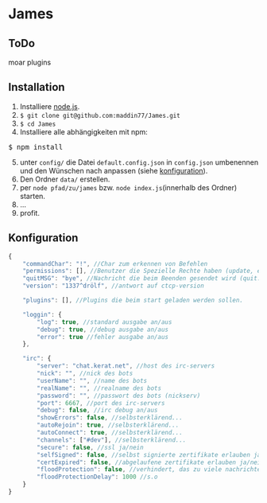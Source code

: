 # James

## ToDo
moar plugins

## Installation

1. Installiere [node.js](http://nodejs.org/).
2. `$ git clone git@github.com:maddin77/James.git`
3. `$ cd James`
4. Installiere alle abhängigkeiten mit npm:
<pre>$ npm install</pre>
5. unter `config/` die Datei `default.config.json` in `config.json` umbenennen und den Wünschen nach anpassen (siehe [konfiguration](#konfiguration)).
6. Den Ordner `data/` erstellen. 
7. per `node pfad/zu/james` bzw. `node index.js`(innerhalb des Ordner) starten.
8. ...
9. profit.

## Konfiguration
```javascript
{
    "commandChar": "!", //Char zum erkennen von Befehlen
    "permissions": [], //Benutzer die Spezielle Rechte haben (update, exit, etc.)
    "quitMSG": "bye", //Nachricht die beim Beenden gesendet wird (quit: )
    "version": "1337^drölf", //antwort auf ctcp-version

    "plugins": [], //Plugins die beim start geladen werden sollen.

    "loggin": {
        "log": true, //standard ausgabe an/aus
        "debug": true, //debug ausgabe an/aus
        "error": true //fehler ausgabe an/aus
    },

    "irc": {
        "server": "chat.kerat.net", //host des irc-servers
        "nick": "", //nick des bots
        "userName": "", //name des bots
        "realName": "", //realname des bots
        "password": "", //passwort des bots (nickserv)
        "port": 6667, //port des irc-servers
        "debug": false, //irc debug an/aus
        "showErrors": false, //selbsterklärend...
        "autoRejoin": true, //selbsterklärend...
        "autoConnect": true, //selbsterklärend...
        "channels": ["#dev"], //selbsterklärend...
        "secure": false, //ssl ja/nein
        "selfSigned": false, //selbst signierte zertifikate erlauben ja/nein
        "certExpired": false, //abgelaufene zertifikate erlauben ja/nein
        "floodProtection": false, //verhindert, das zu viele nachrichten auf einmal an den server gesendet werden
        "floodProtectionDelay": 1000 //s.o
    }
}
```